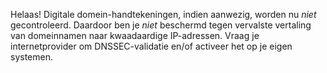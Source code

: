 Helaas! Digitale domein-handtekeningen, indien aanwezig, worden nu *niet* gecontroleerd. Daardoor ben je *niet* beschermd tegen vervalste vertaling van domeinnamen naar kwaadaardige IP-adressen. Vraag je internetprovider om DNSSEC-validatie en/of activeer het op je eigen systemen.
